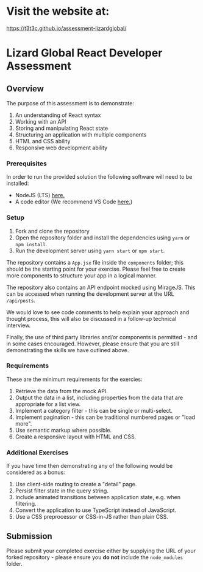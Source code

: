 # Visit the website at: 
https://t3t3c.github.io/assessment-lizardglobal/

# Lizard Global React Developer Assessment

## Overview

The purpose of this assessment is to demonstrate:

1. An understanding of React syntax
2. Working with an API
3. Storing and manipulating React state
4. Structuring an application with multiple components
5. HTML and CSS ability
6. Responsive web development ability

### Prerequisites

In order to run the provided solution the following software will need to be installed:

- NodeJS (LTS) [here.](https://nodejs.org/en/)
- A code editor (We recommend VS Code [here.](https://code.visualstudio.com/))

### Setup

1. Fork and clone the repository
2. Open the repository folder and install the dependencies using `yarn` or `npm install`.
3. Run the development server using `yarn start` or `npm start`.

The repository contains a `App.jsx` file inside the `components` folder; this should be the starting point for your exercise. Please feel free to create more components to structure your app in a logical manner.

The repository also contains an API endpoint mocked using MirageJS. This can be accessed when running the development server at the URL `/api/posts`.

We would love to see code comments to help explain your approach and thought process, this will also be discussed in a follow-up technical interview.

Finally, the use of third party libraries and/or components is permitted - and in some cases encouraged. However, please ensure that you are still demonstrating the skills we have outlined above.

### Requirements

These are the minimum requirements for the exercies:

1. Retrieve the data from the mock API.
1. Output the data in a list, including properties from the data that are appropriate for a list view.
1. Implement a category filter - this can be single or multi-select.
1. Implement pagination - this can be traditional numbered pages or "load more".
1. Use semantic markup where possible.
1. Create a responsive layout with HTML and CSS.

### Additional Exercises

If you have time then demonstrating any of the following would be considered as a bonus:

1. Use client-side routing to create a "detail" page.
1. Persist filter state in the query string.
1. Include animated transitions between application state, e.g. when filtering.
1. Convert the application to use TypeScript instead of JavaScript.
1. Use a CSS preprocessor or CSS-in-JS rather than plain CSS.

## Submission

Please submit your completed exercise either by supplying the URL of your forked repository - please ensure you **do not** include the `node_modules` folder.

